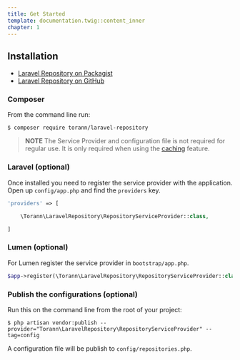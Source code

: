 ```yaml
---
title: Get Started
template: documentation.twig::content_inner
chapter: 1
---
```


## Installation

- [Laravel Repository on Packagist](https://packagist.org/packages/torann/laravel-repository)
- [Laravel Repository on GitHub](https://github.com/torann/laravel-repository)

### Composer

From the command line run:

```
$ composer require torann/laravel-repository
```

> **NOTE** The Service Provider and configuration file is not required for regular use. It is only required when using the [caching](#cache) feature.

### Laravel (optional)

Once installed you need to register the service provider with the application. Open up `config/app.php` and find the `providers` key.

```php
'providers' => [

    \Torann\LaravelRepository\RepositoryServiceProvider::class,

]
```

### Lumen (optional)

For Lumen register the service provider in `bootstrap/app.php`.

```php
$app->register(\Torann\LaravelRepository\RepositoryServiceProvider::class);
```

### Publish the configurations (optional)

Run this on the command line from the root of your project:

```
$ php artisan vendor:publish --provider="Torann\LaravelRepository\RepositoryServiceProvider" --tag=config
```

A configuration file will be publish to `config/repositories.php`.
